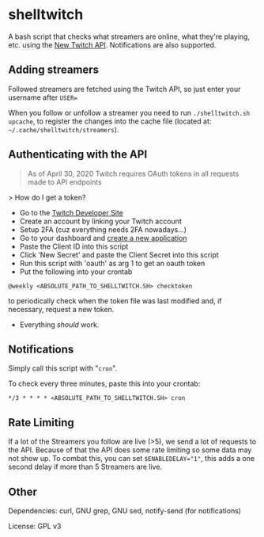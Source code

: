 # shelltwitch
A bash script that checks what streamers are online, what they're playing, etc. using the [New Twitch API](https://dev.twitch.tv/docs/api). Notifications are also supported.

## Adding streamers
Followed streamers are fetched using the Twitch API, so just enter your username after `USER=`

When you follow or unfollow a streamer you need to run `./shelltwitch.sh upcache`, to register the changes into the cache file (located at: `~/.cache/shelltwitch/streamers`).

## Authenticating with the API
> As of April 30, 2020 Twitch requires OAuth tokens in all requests made to API endpoints

\> How do I get a token?

* Go to the [Twitch Developer Site](https://dev.twitch.tv)
* Create an account by linking your Twitch account
* Setup 2FA (cuz everything needs 2FA nowadays...)
* Go to your dashboard and [create a new application](https://dev.twitch.tv/console/apps/create)
* Paste the Client ID into this script
* Click 'New Secret' and paste the Client Secret into this script
* Run this script with 'oauth' as arg 1 to get an oauth token
* Put the following into your crontab
```
@weekly <ABSOLUTE_PATH_TO_SHELLTWITCH.SH> checktoken
```
to periodically check when the token file was last modified and, if necessary, request a new token.
* Everything _should_ work.


## Notifications
Simply call this script with "`cron`".

To check every three minutes, paste this into your crontab:
```
*/3 * * * * <ABSOLUTE_PATH_TO_SHELLTWITCH.SH> cron
```

## Rate Limiting
If a lot of the Streamers you follow are live (>5), we send a lot of requests to the API. Because of that the API does some rate limiting so some data may not show up. To combat this, you can set `$ENABLEDELAY="1"`, this adds a one second delay if more than 5 Streamers are live.

## Other
Dependencies: curl, GNU grep, GNU sed, notify-send (for notifications)

License: GPL v3
